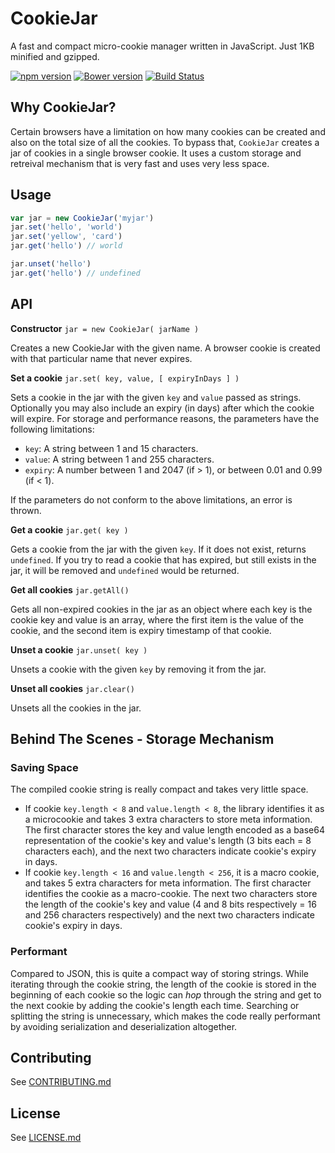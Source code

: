 # CookieJar
A fast and compact micro-cookie manager written in JavaScript. Just 1KB minified and gzipped.

[![npm version](https://badge.fury.io/js/cookie-jar.js.svg)](https://badge.fury.io/js/cookie-jar.js)
[![Bower version](https://badge.fury.io/bo/cookie-jar.js.svg)](https://badge.fury.io/bo/cookie-jar.js)
[![Build Status](https://travis-ci.org/wingify/cookie-jar.js.svg?branch=master)](https://travis-ci.org/wingify/cookie-jar.js)

## Why CookieJar?

Certain browsers have a limitation on how many cookies can be created and also on the total size of all the cookies. To bypass that,
`CookieJar` creates a jar of cookies in a single browser cookie. It uses a custom storage and retreival mechanism that is very fast
and uses very less space.

## Usage

```javascript
var jar = new CookieJar('myjar')
jar.set('hello', 'world')
jar.set('yellow', 'card')
jar.get('hello') // world

jar.unset('hello')
jar.get('hello') // undefined
```

## API

**Constructor** `jar = new CookieJar( jarName )`

Creates a new CookieJar with the given name. A browser cookie is created with that particular name that never expires.

**Set a cookie** `jar.set( key, value, [ expiryInDays ] )`

Sets a cookie in the jar with the given `key` and `value` passed as strings. Optionally you may also include an expiry (in days) 
after which the cookie will expire. For storage and performance reasons, the parameters have the following limitations:
- `key`: A string between 1 and 15 characters.
- `value`: A string between 1 and 255 characters.
- `expiry`: A number between 1 and 2047 (if > 1), or between 0.01 and 0.99 (if < 1).

If the parameters do not conform to the above limitations, an error is thrown.

**Get a cookie** `jar.get( key )`

Gets a cookie from the jar with the given `key`. If it does not exist, returns `undefined`. If you try to read a cookie that has expired,
but still exists in the jar, it will be removed and `undefined` would be returned.

**Get all cookies** `jar.getAll()`

Gets all non-expired cookies in the jar as an object where each key is the cookie key and value is an array, where the first item is the value of the cookie, and the second item is expiry timestamp of that cookie.

**Unset a cookie** `jar.unset( key )`

Unsets a cookie with the given `key` by removing it from the jar.

**Unset all cookies** `jar.clear()`

Unsets all the cookies in the jar.

## Behind The Scenes - Storage Mechanism

### Saving Space
The compiled cookie string is really compact and takes very little space.
- If cookie `key.length < 8` and `value.length < 8`, the library identifies it as a microcookie and takes 3 extra characters to store meta information. The first character stores the key and value length encoded as a base64 representation of the cookie's key and value's length (3 bits each = 8 characters each), and the next two characters indicate cookie's expiry in days.
- If cookie `key.length < 16` and `value.length < 256`, it is a macro cookie, and takes 5 extra characters for meta information. The first character identifies the cookie as a macro-cookie. The next two characters store the length of the cookie's key and value (4 and 8 bits respectively = 16 and 256 characters respectively) and the next two characters indicate cookie's expiry in days.
 
### Performant
Compared to JSON, this is quite a compact way of storing strings. While iterating through the cookie string, the length of the cookie is stored in the beginning of each cookie so the logic can *hop* through the string and get to the next cookie by adding the cookie's length each time. Searching or splitting the string is unnecessary, which makes the code really performant by avoiding serialization and deserialization altogether.

## Contributing

See [CONTRIBUTING.md](https://github.com/wingify/q-directives/blob/master/CONTRIBUTING.md)

## License

See [LICENSE.md](https://github.com/wingify/q-directives/blob/master/LICENSE.md)
